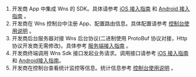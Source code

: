 1. 开发商 App 中集成 Wns 的 SDK。具体请参考 [iOS 接入指南](/document/product/276/3207)   和 [Android 接入指南](/document/product/276/3208) 。
2. 开发商在 Wns 控制台中注册 App、配置路由信息。具体配置请参考 [控制台使用说明](/document/product/276/15283) 。
3. 开发商后台服务器对接 Wns 后台协议(二进制使用 ProtoBuf 协议对接，Http 协议开发商无需修改)。具体参考 [服务端接入指南](/document/product/276/3209) 。
4. 开发商终端调用 Wns Sdk 接口发起业务请求。调用接口请参考 [iOS 接入指南](/document/product/276/3207) 和 [Android接入指南](/document/product/276/3208)。 
5. 开发商在控制台查看统计监控等信息。统计信息参考 [控制台使用说明](/document/product/276/15283) 。
